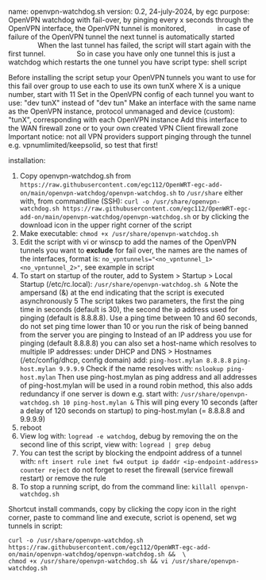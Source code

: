 name: openvpn-watchdog.sh
version: 0.2, 24-july-2024, by egc
purpose: OpenVPN watchdog with fail-over, by pinging every x seconds through the OpenVPN interface, the OpenVPN tunnel is monitored,
&nbsp;&nbsp;&nbsp;&nbsp;&nbsp;&nbsp;&nbsp;&nbsp;&nbsp;&nbsp;&nbsp;&nbsp;&nbsp;&nbsp;&nbsp;in case of failure of the OpenVPN tunnel the next tunnel is automatically started
&nbsp;&nbsp;&nbsp;&nbsp;&nbsp;&nbsp;&nbsp;&nbsp;&nbsp;&nbsp;&nbsp;&nbsp;&nbsp;&nbsp;&nbsp;When the last tunnel has failed, the script will start again with the first tunnel.
&nbsp;&nbsp;&nbsp;&nbsp;&nbsp;&nbsp;&nbsp;&nbsp;&nbsp;&nbsp;&nbsp;&nbsp;&nbsp;&nbsp;&nbsp;So in case you have only one tunnel this is just a watchdog which restarts the one tunnel you have
script type: shell script
    
Before installing the script setup your OpenVPN tunnels you want to use for this fail over group to use each to use its own tunX
where X is a unique number, start with 11
Set in the OpenVPN config of each tunnel you want to use: "dev tunX" instead of "dev tun"
Make  an interface with the same name as the OpenVPN instance, protocol unmanaged and device (custom): "tunX", corresponding with each OpenVPN instance
Add this interface to the WAN firewall zone or to your own created VPN Client firewall zone
Important notice: not all VPN providers support pinging through the tunnel e.g. vpnumlimited/keepsolid, so test that first!
  
  installation:
  1. Copy openvpn-watchdog.sh from `https://raw.githubusercontent.com/egc112/OpenWRT-egc-add-on/main/openvpn-watchdog/openvpn-watchdog.sh` to `/usr/share`
     either with, from commandline (SSH): `curl -o /usr/share/openvpn-watchdog.sh https://raw.githubusercontent.com/egc112/OpenWRT-egc-add-on/main/openvpn-watchdog/openvpn-watchdog.sh`
     or by clicking the download icon in the upper right corner of the script
  2. Make executable: `chmod +x /usr/share/openvpn-watchdog.sh`
  3. Edit the script with vi or winscp to add the names of the OpenVPN tunnels you want to **exclude** for fail over, the names are the names of the interfaces, format is:
     `no_vpntunnels="<no_vpntunnel_1> <no_vpntunnel_2>"`, see example in script
  4. To start on startup of the router, add to System > Startup > Local Startup (/etc/rc.local):
     `/usr/share/openvpn-watchdog.sh &`
     Note the ampersand (&) at the end indicating that the script is executed asynchronously
  5  The script takes two parameters, the first the ping time in seconds (default is 30), the second the ip address used for pinging (default is 8.8.8.8).
     Use a ping time between 10 and 60 seconds, do not set ping time lower than 10 or you run the risk of being banned from the server you are pinging to
     Instead of an IP address you use for pinging (default 8.8.8.8) you can also set a host-name which resolves to multiple IP addresses:
     under DHCP and DNS > Hostnames (/etc/config/dhcp, config domain) add:
     `ping-host.mylan 8.8.8.8`
     `ping-host.mylan 9.9.9.9`
     Check if the name resolves with: `nslookup ping-host.mylan`
     Then use ping-host.mylan as ping address and all addresses of ping-host.mylan will be used in a round robin method, this also adds redundancy if one server is down e.g. start with:
     `/usr/share/openvpn-watchdog.sh 10 ping-host.mylan &`
     This will ping every 10 seconds (after a delay of 120 seconds on startup) to ping-host.mylan (= 8.8.8.8 and 9.9.9.9)
  6. reboot
  7. View log with: `logread -e watchdog`, debug by removing the on the second line of this script, view with: `logread | grep debug`
  8. You can test the script by blocking the endpoint address of a tunnel with:
     `nft insert rule inet fw4 output ip daddr <ip-endpoint-address> counter reject`
     do not forget to reset the firewall (service firewall restart) or remove the rule
  9. To stop a running script, do from the command line: `killall openvpn-watchdog.sh`

Shortcut install commands, copy by clicking the copy icon in the right corner, paste to command line and execute, scriot is openend, set wg tunnels in script:
```
curl -o /usr/share/openvpn-watchdog.sh https://raw.githubusercontent.com/egc112/OpenWRT-egc-add-on/main/openvpn-watchdog/openvpn-watchdog.sh &&  \
chmod +x /usr/share/openvpn-watchdog.sh && vi /usr/share/openvpn-watchdog.sh
```
    
